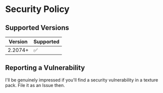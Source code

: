 # Security Policy

## Supported Versions

| Version    | Supported          |
| ---------- | ------------------ |
| 2.2074+    | :white_check_mark: |

## Reporting a Vulnerability

I'll be genuinely impressed if you'll find a security vulnerability in a texture pack. File it as an Issue then.
